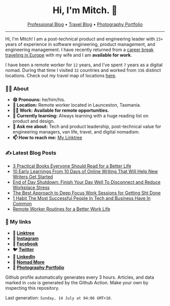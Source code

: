 <h1 align="center">Hi, I'm Mitch. 👋</h1>
<p align="center">
  <a href="https://mitchmalone.io">Professional Blog</a> •
  <a href="https://nomadmo.re">Travel Blog</a> •
  <a href="https://mitchmalone.photography">Photography Portfolio</a>
</p>

-------

Hi, I'm Mitch! I am a post-technical product and engineering leader with `23+` years of experience in software engineering, product management, and engineering management. I have recently returned from a <a href="https://nomadmo.re/maps/2023-world/">career break traveling in Europe</a> with my wife and I am **available for work**.

I have been a remote worker for `12` years, and I've spent `7` years as a digital nomad.
During that time I visited `32` countries and worked from `336` distinct locations. Check out
my travel map of locations <a href="https://nomadmo.re/maps/the-full-travel-map/">here</a>.

### 👨‍🎤 About

- **😄 Pronouns:** he/him/his.
- **📍 Location:** Remote worker located in Launceston, Tasmania.
- **👷‍♂️ Work:** **Available for remote opportunities.**
- **🌱 Currently learning:** Always learning with a huge reading list on product and design.
- **💬 Ask me about:** Tech and product leadership, post-technical value for engineering managers, van life, travel, and digital nomadism.
- **📫 How to reach me:** [My Linktree](https://linktr.ee/mitchmalone)

### ✍️ Latest Blog Posts
- [3 Practical Books Everyone Should Read for a Better Life](https://mitchmalone.medium.com/3-practical-books-everyone-should-read-for-a-better-life-3b7f924759a6?source&#x3D;rss-dc3c26aefde1------2)
- [10 Early Learnings From 10 Days of Online Writing That Will Help New Writers Get Started](https://mitchmalone.medium.com/10-early-learnings-from-10-days-of-online-writing-that-will-help-new-writers-get-started-4b8082949366?source&#x3D;rss-dc3c26aefde1------2)
- [End of Day Shutdown: Finish Your Day Well To Disconnect and Reduce Workplace Stress](https://mitchmalone.medium.com/end-of-day-shutdown-finish-your-day-well-to-disconnect-and-reduce-workplace-stress-939cf5bdc351?source&#x3D;rss-dc3c26aefde1------2)
- [The Best Approach to Deep Focus Work Sessions for Getting Sht Done](https://mitchmalone.medium.com/the-best-approach-to-deep-focus-work-sessions-for-getting-sh-t-done-bb7a94c5c0f4?source&#x3D;rss-dc3c26aefde1------2)
- [1 Habit The Most Successful People In Tech and Business Have In Common](https://mitchmalone.medium.com/1-habit-the-most-successful-people-in-tech-and-business-have-in-common-6bc441eca810?source&#x3D;rss-dc3c26aefde1------2)
- [Remote Worker Routines for a Better Work Life](https://mitchmalone.medium.com/remote-worker-routines-for-a-better-work-life-fcd9300c082f?source&#x3D;rss-dc3c26aefde1------2)

### 🔗 My links
- **🔗 [Linktree](https://linktr.ee/mitchmalone)**
- **📸 [Instagram](https://www.instagram.com/mitchmalone)**
- **👤 [Facebook](https://www.facebook.com/mitchmalone)**
- **🐦 [Twitter](https://twitter.com/mitch__malone)**
- **👔 [LinkedIn](https://www.linkedin.com/in/mitchmalone)**
- **📍 [Nomad More](https://nomadmo.re)**
- **📸 [Photography Portfolio](https://mitchmalone.photography)**

Github profile automatically generates every 3 hours. Articles, and data marked in `code` is generated by the Github
Action. Make your own by inspecting this repository.

Last generation: `Sunday, 14 July at 04:06 GMT+10`.